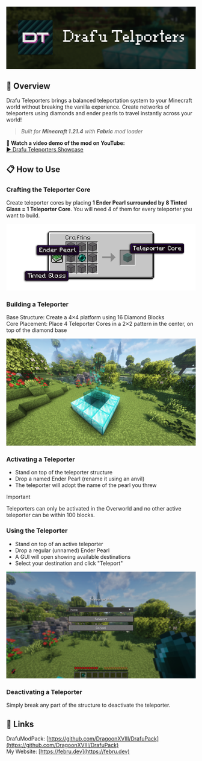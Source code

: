 <p align="center">
  <img src="./media/header.png" />
</p>

## 📖 Overview

Drafu Teleporters brings a balanced teleportation system to your Minecraft world without breaking the vanilla experience. Create networks of teleporters using diamonds and ender pearls to travel instantly across your world!

> _Built for **Minecraft 1.21.4** with **Fabric** mod loader_

**🎥 Watch a video demo of the mod on YouTube:**  
[▶️ Drafu Teleporters Showcase](https://www.youtube.com/watch?v=YBwEdOlI-fE)


## 📋 How to Use

### Crafting the Teleporter Core

Create teleporter cores by placing **1 Ender Pearl surrounded by 8 Tinted Glass = 1 Teleporter Core**. You will need 4 of them for every teleporter you want to build.

<p align="center">
  <img src="./media/teleporter_core_recipe.png" alt="Teleporter Core Recipe" />
</p>

### Building a Teleporter

Base Structure: Create a 4×4 platform using 16 Diamond Blocks \
Core Placement: Place 4 Teleporter Cores in a 2×2 pattern in the center, on top of the diamond base

<p align="center">
  <img src="./media/teleporter.png" alt="Teleporter Structure" />
</p>

### Activating a Teleporter

- Stand on top of the teleporter structure
- Drop a named Ender Pearl (rename it using an anvil)
- The teleporter will adopt the name of the pearl you threw

> [!IMPORTANT] 
> Teleporters can only be activated in the Overworld and no other active teleporter can be within 100 blocks.

### Using the Teleporter

- Stand on top of an active teleporter
- Drop a regular (unnamed) Ender Pearl
- A GUI will open showing available destinations
- Select your destination and click "Teleport"

<p align="center">
  <img src="./media/teleport_gui.png" alt="Teleportation GUI" />
</p>

### Deactivating a Teleporter

Simply break any part of the structure to deactivate the teleporter.

## 🔗 Links

DrafuModPack: [https://github.com/DragoonXVIII/DrafuPack](https://github.com/DragoonXVIII/DrafuPack) \
My Website: [https://febru.dev](https://febru.dev)

